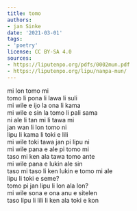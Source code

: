 ```yaml
---
title: tomo
authors:
- jan Sinke
date: '2021-03-01'
tags:
- 'poetry'
license: CC BY-SA 4.0
sources:
- https://liputenpo.org/pdfs/0002mun.pdf
- https://liputenpo.org/lipu/nanpa-mun/
---
```


mi lon tomo mi  
tomo li pona li lawa li suli  
mi wile e ijo la ona li kama  
mi wile e sin la tomo li pali sama  
ni ale li tan mi li tawa mi  
jan wan li lon tomo ni  
lipu li kama li toki e lili  
mi wile toki tawa jan pi lipu ni  
mi wile pana e ale pi tomo mi  
taso mi ken ala tawa tomo ante  
mi wile pana e lukin ale sin  
taso mi taso li ken lukin e tomo mi ale  
lipu li toki e seme?  
tomo pi jan lipu li lon ala lon?  
mi wile sona e ona anu e sitelen  
taso lipu li lili li ken ala toki e kon